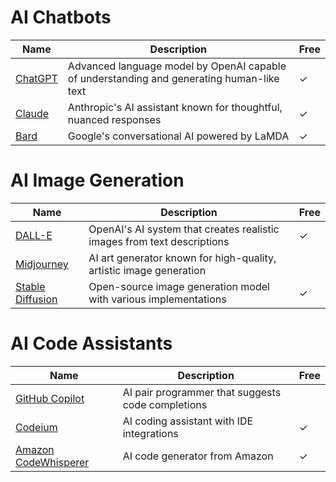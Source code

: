 # AI Chatbots

| Name | Description | Free |
|------|-------------|------|
| [ChatGPT](https://chat.openai.com) | Advanced language model by OpenAI capable of understanding and generating human-like text | ✓ |
| [Claude](https://claude.ai) | Anthropic's AI assistant known for thoughtful, nuanced responses | ✓ |
| [Bard](https://bard.google.com) | Google's conversational AI powered by LaMDA | ✓ |

# AI Image Generation

| Name | Description | Free |
|------|-------------|------|
| [DALL-E](https://labs.openai.com) | OpenAI's AI system that creates realistic images from text descriptions | ✓ |
| [Midjourney](https://www.midjourney.com) | AI art generator known for high-quality, artistic image generation | |
| [Stable Diffusion](https://stability.ai) | Open-source image generation model with various implementations | ✓ |

# AI Code Assistants

| Name | Description | Free |
|------|-------------|------|
| [GitHub Copilot](https://github.com/features/copilot) | AI pair programmer that suggests code completions | |
| [Codeium](https://codeium.com) | AI coding assistant with IDE integrations | ✓ |
| [Amazon CodeWhisperer](https://aws.amazon.com/codewhisperer) | AI code generator from Amazon | ✓ |
